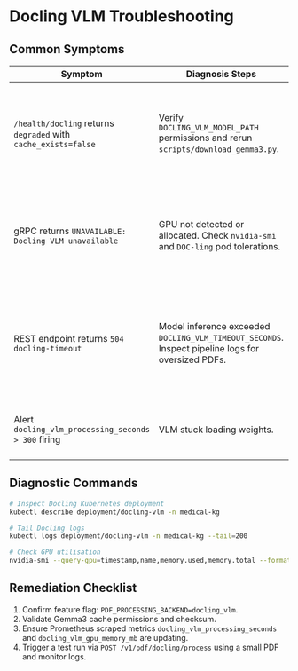 # Docling VLM Troubleshooting

## Common Symptoms

| Symptom | Diagnosis Steps | Remediation |
|---------|-----------------|-------------|
| `/health/docling` returns `degraded` with `cache_exists=false` | Verify `DOCLING_VLM_MODEL_PATH` permissions and rerun `scripts/download_gemma3.py`. | Ensure the model cache volume is mounted read/write and rerun the download script. |
| gRPC returns `UNAVAILABLE: Docling VLM unavailable` | GPU not detected or allocated. Check `nvidia-smi` and `DOC-ling` pod tolerations. | Restart the pod after confirming GPU resources are free; adjust `gpu.memory` requests. |
| REST endpoint returns `504 docling-timeout` | Model inference exceeded `DOCLING_VLM_TIMEOUT_SECONDS`. Inspect pipeline logs for oversized PDFs. | Increase timeout and batch size gradually; consider splitting PDFs or disabling warmup prompts. |
| Alert `docling_vlm_processing_seconds > 300` firing | VLM stuck loading weights. | Restart deployment and verify model cache integrity. |

## Diagnostic Commands

```bash
# Inspect Docling Kubernetes deployment
kubectl describe deployment/docling-vlm -n medical-kg

# Tail Docling logs
kubectl logs deployment/docling-vlm -n medical-kg --tail=200

# Check GPU utilisation
nvidia-smi --query-gpu=timestamp,name,memory.used,memory.total --format=csv
```

## Remediation Checklist

1. Confirm feature flag: `PDF_PROCESSING_BACKEND=docling_vlm`.
2. Validate Gemma3 cache permissions and checksum.
3. Ensure Prometheus scraped metrics `docling_vlm_processing_seconds` and `docling_vlm_gpu_memory_mb` are updating.
4. Trigger a test run via `POST /v1/pdf/docling/process` using a small PDF and monitor logs.
